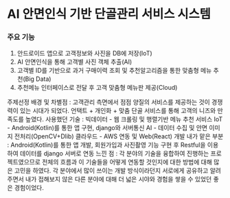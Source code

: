 # AI 안면인식 기반 단골관리 서비스 시스템

### 주요 기능
1. 안드로이드 앱으로 고객정보와 사진을 DB에 저장(IoT)
2. AI 안면인식을 통해 고객별 사진 객체 추출(AI)
3. 고객별 ID를 기반으로 과거 구매이력 조회 및 추천알고리즘을 통한 맞춤형 메뉴 추천(Big Data)
4. 추천메뉴 인터페이스로 전달 후 고객 맞춤형 메뉴판 제공(Cloud)

주제선정 배경 및 차별점 : 고객관리 측면에서 점점 양질의 서비스를 제공하는 것이 경쟁력이 있는 시대가 되었다. 언택트 + 개인화 + 맞춤 단골 서비스를 통해 고객의 니즈와 만족도를 높였다. 
사용했던 기술 : 빅데이터 - 웹 크롤링 및 행렬기반 메뉴 추천 서비스 
IoT - Android(Kotlin)를 통한 앱 구현, django와 서버통신
AI - 데이터 수집 및 안면 이미지 전처리(OpenCV+Dlib) 
클라우드 - AWS 연동 및 Web(React) 개발 
내가 맡은 부분 : Android(Kotlin)를 통한 앱 개발, 회원가입과 사진촬영 기능 구현 후 Restful을 이용하여 데이터를 django 서버로 연동
느낀 점 : 각 분야의 기술을 융합하여 진행하는 프로젝트였으므로 전체의 흐름과 이 기술들을 어떻게 연동할 것인지에 대한 방법에 대해 많은 고민을 하였다. 각 분야에서 많이 쓰이는 개발 방식이라던지 서로에게 공유하고 알려주면서 내가 접해보지 않은 다른 분야에 대해 더 넓은 시야와 경험을 쌓을 수 있었던 좋은 경험이었다.
